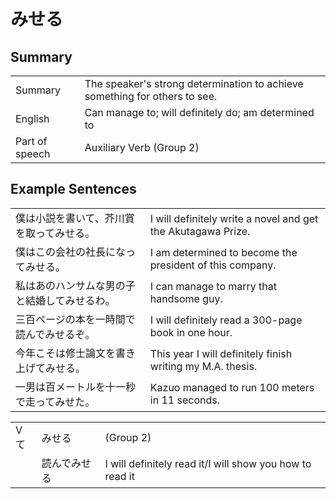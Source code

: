 # みせる

## Summary

<table><tr>   <td>Summary</td>   <td>The speaker's strong determination to achieve something for others to see.</td></tr><tr>   <td>English</td>   <td>Can manage to; will definitely do; am determined to</td></tr><tr>   <td>Part of speech</td>   <td>Auxiliary Verb (Group 2)</td></tr></table>

## Example Sentences

<table><tr>   <td>僕は小説を書いて、芥川賞を取ってみせる。</td>   <td>I will definitely write a novel and get the Akutagawa Prize.</td></tr><tr>   <td>僕はこの会社の社長になってみせる。</td>   <td>I am determined to become the president of this company.</td></tr><tr>   <td>私はあのハンサムな男の子と結婚してみせるわ。</td>   <td>I can manage to marry that handsome guy.</td></tr><tr>   <td>三百ページの本を一時間で読んでみせるぞ。</td>   <td>I will definitely read a 300-page book in one hour.</td></tr><tr>   <td>今年こそは修士論文を書き上げてみせる。</td>   <td>This year I will definitely finish writing my M.A. thesis.</td></tr><tr>   <td>一男は百メートルを十一秒で走ってみせた。</td>   <td>Kazuo managed to run 100 meters in 11 seconds.</td></tr></table>

<table class="table"><tbody><tr class="tr head"><td class="td"><span class="bold">Vて</span></td><td class="td"><span class="concept">みせる</span></td><td class="td"><span>(Group 2)</span> </td></tr><tr class="tr"><td class="td"></td><td class="td"><span>読んで</span><span class="concept">みせる</span></td><td class="td"><span>I will definitely read it/I will show you how to read it</span></td></tr></tbody></table>


